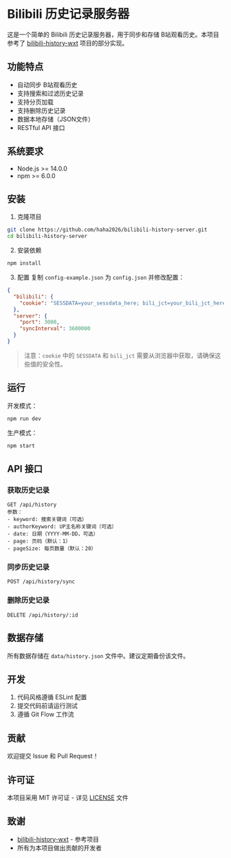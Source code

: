 # Bilibili 历史记录服务器

这是一个简单的 Bilibili 历史记录服务器，用于同步和存储 B站观看历史。本项目参考了 [bilibili-history-wxt](https://github.com/mundane799699/bilibili-history-wxt) 项目的部分实现。

## 功能特点

- 自动同步 B站观看历史
- 支持搜索和过滤历史记录
- 支持分页加载
- 支持删除历史记录
- 数据本地存储（JSON文件）
- RESTful API 接口

## 系统要求

- Node.js >= 14.0.0
- npm >= 6.0.0

## 安装

1. 克隆项目
```bash
git clone https://github.com/haha2026/bilibili-history-server.git
cd bilibili-history-server
```

2. 安装依赖
```bash
npm install
```

3. 配置
复制 `config-example.json` 为 `config.json` 并修改配置：
```json
{
  "bilibili": {
    "cookie": "SESSDATA=your_sessdata_here; bili_jct=your_bili_jct_here"
  },
  "server": {
    "port": 3000,
    "syncInterval": 3600000
  }
}
```

> 注意：`cookie` 中的 `SESSDATA` 和 `bili_jct` 需要从浏览器中获取，请确保这些值的安全性。

## 运行

开发模式：
```bash
npm run dev
```

生产模式：
```bash
npm start
```

## API 接口

### 获取历史记录
```
GET /api/history
参数：
- keyword: 搜索关键词（可选）
- authorKeyword: UP主名称关键词（可选）
- date: 日期（YYYY-MM-DD，可选）
- page: 页码（默认：1）
- pageSize: 每页数量（默认：20）
```

### 同步历史记录
```
POST /api/history/sync
```

### 删除历史记录
```
DELETE /api/history/:id
```

## 数据存储

所有数据存储在 `data/history.json` 文件中。建议定期备份该文件。

## 开发

1. 代码风格遵循 ESLint 配置
2. 提交代码前请运行测试
3. 遵循 Git Flow 工作流

## 贡献

欢迎提交 Issue 和 Pull Request！

## 许可证

本项目采用 MIT 许可证 - 详见 [LICENSE](LICENSE) 文件

## 致谢

- [bilibili-history-wxt](https://github.com/mundane799699/bilibili-history-wxt) - 参考项目
- 所有为本项目做出贡献的开发者 